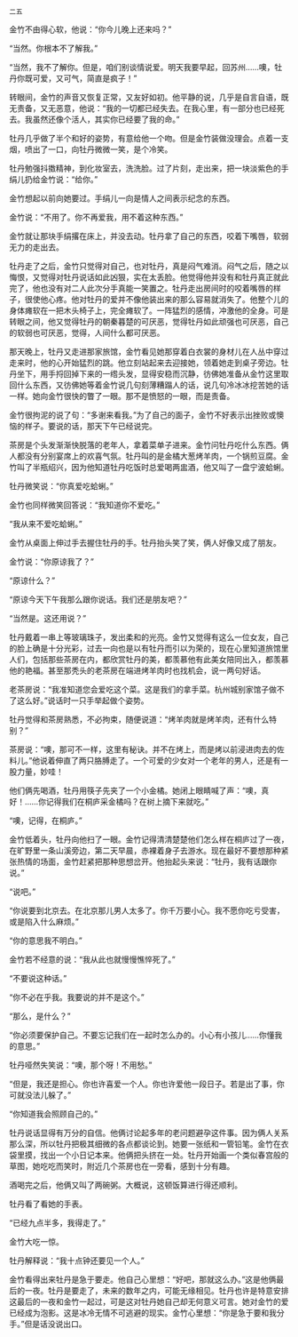    二五 

   金竹不由得心软，他说：“你今儿晚上还来吗？”

   “当然。你根本不了解我。”

   “当然，我不了解你。但是，咱们别谈情说爱。明天我要早起，回苏州……噢，牡丹你既可爱，又可气，简直是疯子！”

   转眼间，金竹的声音又恢复正常，又友好如初。他平静的说，几乎是自言自语，既无责备，又无恶意，他说：“我的一切都已经失去。在我心里，有一部分也已经死去。我虽然还像个活人，其实你已经要了我的命。”

   牡丹几乎做了半个和好的姿势，有意给他一个吻。但是金竹装做没理会。点着一支烟，喷出了一口，向牡丹微微一笑，是个冷笑。

   牡丹勉强抖擞精神，到化妆室去，洗洗脸。过了片刻，走出来，把一块淡紫色的手绢儿扔给金竹说：“给你。”

   金竹想起以前向她要过。手绢儿一向是情人之间表示纪念的东西。

   金竹说：“不用了。你不再爱我，用不着这种东西。”

   金竹就让那块手绢撂在床上，并没去动。牡丹拿了自己的东西，咬着下嘴唇，软弱无力的走出去。

   牡丹走了之后，金竹只觉得对自己，也对牡丹，真是闷气难消。闷气之后，随之以悔恨，又觉得对牡丹说话如此凶狠，实在太丢脸。他觉得他并没有和牡丹真正就此完了，他也没有对二人此次分手真能一笑置之。牡丹走出房间时的咬着嘴唇的样子，很使他心疼。他对牡丹的爱并不像他装出来的那么容易就消失了。他整个儿的身体瘫软在一把木头椅子上，完全瘫软了。一阵猛烈的感情，冲激他的全身。可是转眼之间，他又觉得牡丹的朝秦暮楚的可厌恶，觉得牡丹如此顽强也可厌恶，自己的软弱也可厌恶，觉得，人间什么都可厌恶。

   那天晚上，牡丹又走进那家旅馆，金竹看见她那穿着白衣裳的身材儿在人丛中穿过走来时，他的心开始猛烈的跳。他立刻站起来去迎接她，领着她走到桌子旁边。牡丹坐下，用手捋回掉下来的一绺头发，显得安稳而沉静，彷佛她准备从金竹这里取回什么东西，又彷佛她等着金竹说几句刻薄糟蹋人的话，说几句冷冰冰挖苦她的话一样。她向金竹很快的瞥了一眼。那不是愤怒的一眼，而是责备。

   金竹很拘泥的说了句：“多谢来看我。”为了自己的面子，金竹不好表示出挫败或懊恼的样子。要说的话，那天下午已经说完。

   茶房是个头发渐渐快脱落的老年人，拿着菜单子进来。金竹问牡丹吃什么东西。俩人都没有分别宴席上的欢喜气氛。牡丹叫的是金橘大葱烤羊肉，一个锅煎豆腐。金竹叫了半瓶绍兴，因为他知道牡丹吃饭时总爱喝两盅酒，他又叫了一盘宁波蛤蜊。

   牡丹微笑说：“你真爱吃蛤蜊。”

   金竹也同样微笑回答说：“我知道你不爱吃。”

   “我从来不爱吃蛤蜊。”

   金竹从桌面上伸过手去握住牡丹的手。牡丹抬头笑了笑，俩人好像又成了朋友。

   金竹说：“你原谅我了？”

   “原谅什么？”

   “原谅今天下午我那么跟你说话。我们还是朋友吧？”

   “当然是。这还用说？”

   牡丹戴着一串上等玻璃珠子，发出柔和的光亮。金竹又觉得有这么一位女友，自己的脸上确是十分光彩，过去一向也是以有牡丹而引以为荣的，现在心里知道旅馆里人们，包括那些茶房在内，都欣赏牡丹的美，都羡慕他有此美女陪同出入，都羡慕他的艳福。甚至那秃头的老茶房在端进烤羊肉时也找机会，说一两句好话。

   老茶房说：“我准知道您会爱吃这个菜。这是我们的拿手菜。杭州城别家馆子做不了这么好。”说话时一只手举起做个姿势。

   牡丹觉得和茶房熟悉，不必拘束，随便说道：“烤羊肉就是烤羊肉，还有什么特别？”

   茶房说：“噢，那可不一样，这里有秘诀。并不在烤上，而是烤以前浸进肉去的佐料儿。”他说着伸直了两只胳膊走了。一个可爱的少女对一个老年的男人，还是有一股力量，妙哇！

   他们俩先喝酒，牡丹用筷子先夹了一个小金橘。她闭上眼睛喊了声：“噢，真好！……你记得我们在桐庐采金橘吗？在树上摘下来就吃。”

   “噢，记得，在桐庐。”

   金竹低着头，牡丹向他扫了一眼。金竹记得清清楚楚他们怎么样在桐庐过了一夜，在旷野里一条山溪旁边，第二天早晨，赤裸着身子去游水。现在最好不要想那种紧张热情的场面，金竹赶紧把那种思想岔开。他抬起头来说：“牡丹，我有话跟你说。”

   “说吧。”

   “你说要到北京去。在北京那儿男人太多了。你千万要小心。我不愿你吃亏受害，或是陷入什么麻烦。”

   “你的意思我不明白。”

   金竹若不经意的说：“我从此也就慢慢憔悴死了。”

   “不要说这种话。”

   “你不必在乎我。我要说的并不是这个。”

   “那么，是什么？”

   “你必须要保护自己。不要忘记我们在一起时怎么办的。小心有小孩儿……你懂我的意思。”

   牡丹哑然失笑说：“噢，那个呀！不用愁。”

   “但是，我还是担心。你也许喜爱一个人。你也许爱他一段日子。若是出了事，你可就没法儿躲了。”

   “你知道我会照顾自己的。”

   牡丹说话显得有万分的自信。他俩讨论起多年的老问题避孕这件事。因为俩人关系那么深，所以牡丹把极其细微的各点都谈论到。她要一张纸和一管铅笔。金竹在衣袋里摸，找出一个小日记本来。他俩把头挤在一处。牡丹开始画一个类似春宫般的草图，她吃吃而笑时，附近几个茶房也在一旁看，感到十分有趣。

   酒喝完之后，他俩又叫了两碗粥。大概说，这顿饭算进行得还顺利。

   牡丹看了看她的手表。

   “已经九点半多，我得走了。”

   金竹大吃一惊。

   牡丹解释说：“我十点钟还要见一个人。”

   金竹看得出来牡丹是急于要走。他自己心里想：“好吧，那就这么办。”这是他俩最后的一夜。牡丹是要走了，未来的数年之内，可能无缘相见。牡丹也许是特意安排这最后的一夜和金竹一起过，可是这对牡丹她自己却无何意义可言。她对金竹的爱已经成为泡影。这是冰冷无情不可逃避的现实。金竹心里想：“你是急于要和我分手。”但是话没说出口。

